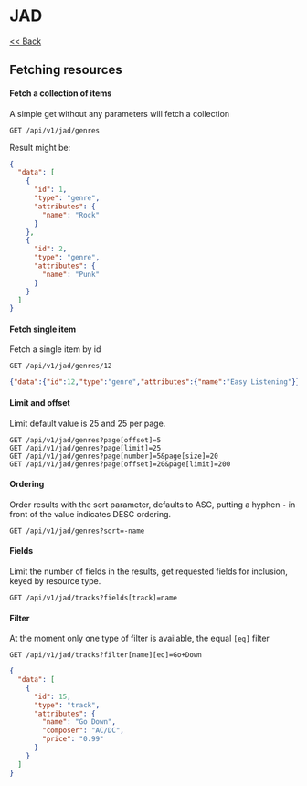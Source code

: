 # JAD

[<< Back](../README.md)

## Fetching resources

#### Fetch a collection of items

A simple get without any parameters will fetch a collection
 
```
GET /api/v1/jad/genres
```

Result might be:
```json
{
  "data": [
    {
      "id": 1,
      "type": "genre",
      "attributes": {
        "name": "Rock"
      }
    },
    {
      "id": 2,
      "type": "genre",
      "attributes": {
        "name": "Punk"
      }
    }
  ]
}
```

#### Fetch single item

Fetch a single item by id

```
GET /api/v1/jad/genres/12
```

```json
{"data":{"id":12,"type":"genre","attributes":{"name":"Easy Listening"}}}
```

#### Limit and offset

Limit default value is 25 and 25 per page.
```
GET /api/v1/jad/genres?page[offset]=5
GET /api/v1/jad/genres?page[limit]=25
GET /api/v1/jad/genres?page[number]=5&page[size]=20
GET /api/v1/jad/genres?page[offset]=20&page[limit]=200
```

#### Ordering

Order results with the sort parameter, defaults to ASC, putting a
hyphen `-` in front of the value indicates DESC ordering.

```
GET /api/v1/jad/genres?sort=-name
```

#### Fields

Limit the number of fields in the results, get requested fields for inclusion, keyed by resource type.

```
GET /api/v1/jad/tracks?fields[track]=name
```

#### Filter

At the moment only one type of filter is available, the equal `[eq]` filter

```
GET /api/v1/jad/tracks?filter[name][eq]=Go+Down
```

```json
{
  "data": [
    {
      "id": 15,
      "type": "track",
      "attributes": {
        "name": "Go Down",
        "composer": "AC/DC",
        "price": "0.99"
      }
    }
  ]
}
```


